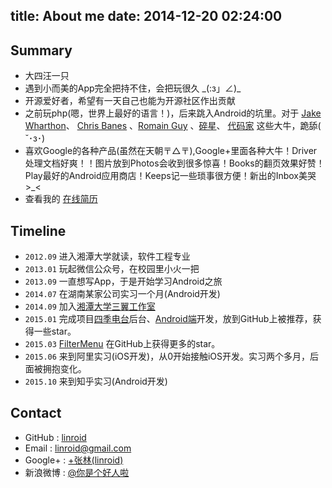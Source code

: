 title: About me
date: 2014-12-20 02:24:00
---
## Summary
 - 大四汪一只
 - 遇到小而美的App完全把持不住，会把玩很久 \_(:з」∠)\_
 - 开源爱好者，希望有一天自己也能为开源社区作出贡献
 - 之前玩php(嗯，世界上最好的语言！)，后来跳入Android的坑里。对于 [Jake Wharthon](http://jakewharton.com/)、 [Chris Banes](https://chris.banes.me/) 、[Romain Guy](http://www.curious-creature.com/about/) 、[碎星](http://imid.me/)、 [代码家](http://www.daimajia.com/) 这些大牛，跪舔( ˘･з･)
 - 喜欢Google的各种产品(虽然在天朝〒△〒),Google+里面各种大牛！Driver处理文档好爽！！图片放到Photos会收到很多惊喜！Books的翻页效果好赞！Play最好的Android应用商店！Keeps记一些琐事很方便！新出的Inbox美哭>_<
 - 查看我的 [在线简历](/resume/)
 
## Timeline
 - `2012.09` 进入湘潭大学就读，软件工程专业
 - `2013.01` 玩起微信公众号，在校园里小火一把
 - `2013.09` 一直想写App，于是开始学习Android之旅
 - `2014.07` 在湖南某家公司实习一个月(Android开发)
 - `2014.09` 加入[湘潭大学三翼工作室](http://www.sky31.com)
 - `2015.01` 完成项目[四季电台](http://radio.sky31.com)后台、[Android端](https://github.com/linroid/Sky31Radio)开发，放到GitHub上被推荐，获得一些star。
 - `2015.03` [FilterMenu](https://github.com/linroid/FilterMenu) 在GitHub上获得更多的star。
 - `2015.06` 来到阿里实习(iOS开发)，从0开始接触iOS开发。实习两个多月，后面被拥抱变化。
 - `2015.10` 来到知乎实习(Android开发)
 
## Contact
 - GitHub : [linroid](http://github.com/linroid)
 - Email : [linroid@gmail.com](mailto:linroid@gmail.com)
 - Google+ : [+张林(linroid)](https://plus.google.com/114352094187316162338/posts)
 - 新浪微博 : [@你是个好人啦](http://weibo.com/ekstone)
